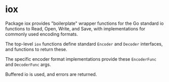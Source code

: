 # iox

Package iox provides "boilerplate" wrapper functions for the Go standard io functions to Read, Open, Write, and Save, with implementations for commonly used encoding formats.

The top-level `iox` functions define standard `Encoder` and `Decoder` interfaces, and functions to return these.

The specific encoder format implementations provide these `EncoderFunc` and `DecoderFunc` args.

Buffered io is used, and errors are returned.
